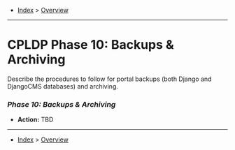 - [Index](../index.md) > [Overview](overview.md)

---

# CPLDP Phase 10: Backups & Archiving

Describe the procedures to follow for portal backups (both Django and DjangoCMS databases) and archiving.

### _Phase 10: Backups & Archiving_

- **Action:** TBD

---

- [Index](../index.md) > [Overview](overview.md)
